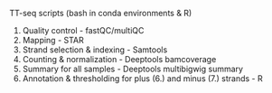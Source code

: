 TT-seq scripts (bash in conda environments & R)
1. Quality control - fastQC/multiQC
2. Mapping - STAR
3. Strand selection & indexing - Samtools
4. Counting & normalization - Deeptools bamcoverage
5. Summary for all samples - Deeptools multibigwig summary
6. Annotation & thresholding for plus (6.) and minus (7.) strands - R
